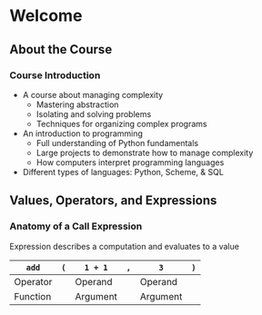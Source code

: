 # Welcome

## About the Course

### Course Introduction

- A course about managing complexity 
  - Mastering abstraction
  - Isolating and solving problems
  - Techniques for organizing complex programs
- An introduction to programming
  - Full understanding of Python fundamentals
  - Large projects to demonstrate how to manage complexity
  - How computers interpret programming languages
- Different types of languages: Python, Scheme, & SQL

## Values, Operators, and Expressions

### Anatomy of a Call Expression

Expression describes a computation and evaluates to a value

| `add`    | `(` | `1 + 1`  | `,` | `3`      | `)` |
|----------|-----|----------|-----|----------|-----|
| Operator |     | Operand  |     | Operand  |     |
| Function |     | Argument |     | Argument |     |
